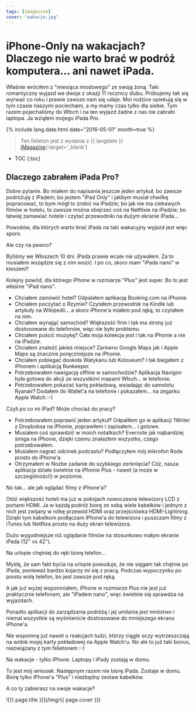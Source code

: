 ```yaml
---
tags: [imagazine]
cover: "wakacje.jpg"
---
```


# iPhone-Only na wakacjach? Dlaczego nie warto brać w podróż komputera... ani nawet iPada.

Właśnie wróciłem z "miesiąca miodowego" ze swoją żoną. Taki romantyczny wyjazd we dwoje z okazji 11 rocznicy ślubu. Próbujemy tak się wyrwać co roku i prawie zawsze nam się udaje. Moi rodzice opiekują się w tym czasie naszymi pociechami, a my mamy czas tylko dla siebie. Tym razem pojechaliśmy do Włoch i na ten wyjazd żadne z nas nie zabrało laptopa. Ja wziąłem mojego iPada Pro.

<!--More-->

{% include lang.date.html date="2016-05-01" month=true %}

> Ten felieton jest z wydania z {{ langdate }} [iMagazine](https://imagazine.pl){:target='_blank'}

* TOC
{:toc}

## Dlaczego zabrałem iPada Pro?

Dobre pytanie. Bo miałem do napisania jeszcze jeden artykuł; bo zawsze podróżuję z iPadem; bo jestem "iPad Only" i jakbym musiał chwilkę popracować, to bym mógł to zrobić na iPadzie; bo jak nie ma ciekawych filmów w hotelu, to zawsze można obejrzeć coś na Netflixie na iPadzie; bo łatwiej zamawiać hotele i czytać przewodniki na dużym ekranie iPada...

Powodów, dla których warto brać iPada na taki wakacyjny wyjazd jest więc sporo.

Ale czy na pewno?

Byliśmy we Włoszech 10 dni. iPada prawie wcale nie używałem. Za to musiałem wszędzie się z nim wozić. I po co, skoro mam "iPada nano" w kieszeni?

Kolejny powód, dla którego iPhone w rozmiarze "Plus" jest super. Bo to jest właśnie "iPad nano".

- Chciałem zamówić hotel? Odpalałem aplikację Booking.com na iPhonie.
- Chciałem poczytać o Rzymie? Czytałem przewodnik na Kindle lub artykuły na Wikipedii... a skoro iPhone'a miałem pod ręką, to czytałem na nim.
- Chciałem wynająć samochód? Większość firm i tak ma strony już dostosowane do telefonów, więc nie było problemu.
- Chciałem puścić muzykę? Cała moja kolekcja jest i tak na iPhonie a nie na iPadzie.
- Chciałem znaleźć jakieś miejsce? Zarówno Google Maps jak i Apple Maps są znacznie poręczniejsze na iPhonie.
- Chciałem pobiegać dookoła Watykanu lub Koloseum? I tak biegałem z iPhonem i aplikacją Runkeeper.
- Potrzebowałem nawigację offline w samochodzie? Aplikacja Navigon była gotowa do akcji ze wszystkimi mapami Włoch... w telefonie.
- Potrzebowałem pokazać kartę pokładową, wsiadając do samolotu Ryanair? Dodałem do Wallet'a na telefonie i pokazałem... na zegarku Apple Watch :-)

Czyli po co mi iPad? Może chociaż do pracy?

- Potrzebowałem poprawić jeden artykuł? Odpaliłem go w aplikacji 1Writer z Dropboksa na iPhonie, poprawiłem i zapisałem... i gotowe.
- Musiałem coś sprawdzić w moich notatkach? Evernote jak najbardziej śmiga na iPhonie, dzięki czemu znalazłem wszystko, czego potrzebowałem.
- Musiałem nagrać odcinek podcastu? Podłączyłem mój mikrofon Rode prosto do iPhone'a.
- Otrzymałem w Nozbe zadanie do szybkiego zerknięcia? Cóż, nasza aplikacja działa świetnie na iPhonie Plus - nawet (a może w szczególności!) w poziomie.

No tak... ale jak oglądać filmy z iPhone'a?

Otóż większość hoteli ma już w pokojach nowoczesne telewizory LCD z portami HDMI. Ja w każdą podróż biorę ze sobą wiele kabelków i jednym z nich jest zwijany w rolkę przewód HDMI oraz przejściówka HDMI-Lightning. Dzięki tym kabelkom podłączam iPhone'a do telewizora i puszczam filmy z iTunes lub Netflixa prosto na duży ekran telewizora.

Dużo wygodniejsze niż oglądanie filmów na stosunkowo małym ekranie iPada (12" vs 42").

Na urlopie chętniej do ręki biorę telefon...

Myślę, że sam fakt bycia na urlopie powoduje, że nie sięgam tak chętnie po iPada, ponieważ bardzo kojarzy mi się z pracą. Podczas wypoczynku po prostu wolę telefon, bo jest zawsze pod ręką.

A jak już wyżej wspomniałem, iPhone w rozmiarze Plus nie jest już praktycznie telefonem, ale "iPadem nano", więc świetnie się sprawdza na wyjazdach.

Ponadto aplikacji do zarządzania podróżą i jej umilania jest mnóstwo i niemal wszystkie są wyśmienicie dostosowane do mniejszego ekranu iPhone'a.

Nie wspomnę już nawet o reakcjach ludzi, którzy ciągle oczy wytrzeszczają na widok mojej karty pokładowej na Apple Watch'u. No ale to już taki bonus, niezwiązany z tym felietonem :-)

Na wakacje - tylko iPhone. Laptopy i iPady zostają w domu.

To jest mój wniosek. Następnym razem nie biorę iPada. Zostaje w domu. Biorę tylko iPhone'a "Plus" i niezbędny zestaw kabelków.

A co ty zabierasz na swoje wakacje?

![{{ page.title }}](/img/{{ page.cover }})

[n]: https://michael.gratis/nozbe_pl
[np]: https://michael.gratis/nozbepersonal_pl